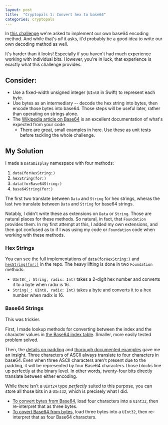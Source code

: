 ```yaml
---
layout: post
title:  "Cryptopals 1: Convert hex to base64"
categories: cryptopals
---
```

In [this challenge]([https://cryptopals.com/sets/1/challenges/1]) we're asked to implement our own base64 encoding method. And while that's _all_ it asks, it'd probably be a good idea to write our own decoding method as well.

It's harder than it looks! Especially if you haven't had much experience working with individual bits. However, you're in luck, that experience is exactly what this challenge provides.

## Consider:
- Use a fixed-width unsigned integer (`UInt8` in Swift) to represent each byte.
- Use bytes as an intermediary -- decode the hex string into bytes, then encode those bytes into base64. Those steps will be useful later, rather than operating on strings alone.
- The [Wikipedia article on Base64](https://en.wikipedia.org/wiki/Base64) is an excellent documentation of what's expected from your code
  - There are great, small examples in here. Use these as unit tests before tackling the whole challenge.

## My Solution
I made a `DataDisplay` namespace with four methods:
1. `data(forHexString:)`
1. `hexString(for:)`
1. `data(forBase64String:)`
1. `base64String(for:)`

The first two translate between `Data` and `String` for hex strings, wheras the last two translate between `Data` and `String` for base64 strings.

Notably, I didn't write these as extensions on `Data` or `String`. Those are natural places for these methods. So natural, in fact, that `Foundation` provides them. In my first attempt at this, I added my own extensions, and then got confused as to if I was using my code or `Foundation` code when working with these methods. 

### Hex Strings
You can see the full implementations of [`data(forHexString:)`](https://github.com/downie/cryptopals/blob/main/CryptoTools/DataDisplay.swift#L18-L33) and [`hexString(for:)`](https://github.com/downie/cryptopals/blob/main/CryptoTools/DataDisplay.swift#L38-L42) in the repo. The heavy lifting is done in two `Foundation` methods:

- `UInt8(_: String, radix: Int)` takes a 2-digit hex number and converts it to a byte when radix is 16.
- `String(_: UInt8, radix: Int)` takes a byte and converts it to a hex number when radix is 16.

### Base64 Strings
This was trickier.

First, I made lookup methods for converting between the index and the character values in [the Base64 index table](https://en.wikipedia.org/wiki/Base64#Base64_table). Smaller, more easily tested problem solved.

Then, the [details on padding](https://en.wikipedia.org/wiki/Base64#Decoding_Base64_with_padding) and [thorough documented examples](https://en.wikipedia.org/wiki/Base64#Examples) gave me an insight. Three characters of ASCII always translate to four characters in base64. Even when three ASCII characters aren't present due to the padding, it will be represented by four Base64 characters.Those blocks line up perfectly at the binary level. In other words, twenty-four bits directly translate between either encoding.

While there isn't a `UInt24` type _perfectly_ suited to this purpose, you can store all those bits in a `UInt32`, which is precisely what I did.

- [To convert bytes from Base64](https://github.com/downie/cryptopals/blob/main/CryptoTools/DataDisplay.swift#L93-L135), load four characters into a `UInt32`, then re-interpret that as three bytes. 
- [To covert Base64 from bytes](https://github.com/downie/cryptopals/blob/main/CryptoTools/DataDisplay.swift#L140-L182), load three bytes into a `UInt32`, then re-interpret that as four Base64 characters.  
<!-- 
### Takeaway
This was a useful learning experience and an introduction to these challenges. I took away a few things:

1. Always work on bytes. Even if the challenge refers to "strings", it's reasonable to take an unnamed step of converting these inputs to bytes. This challenge even calls that out as a "Cryptopals Rule", but it took me stumbling over this for a few challenges to really internalize it.
2. Look for smaller problems to solve when the b -->